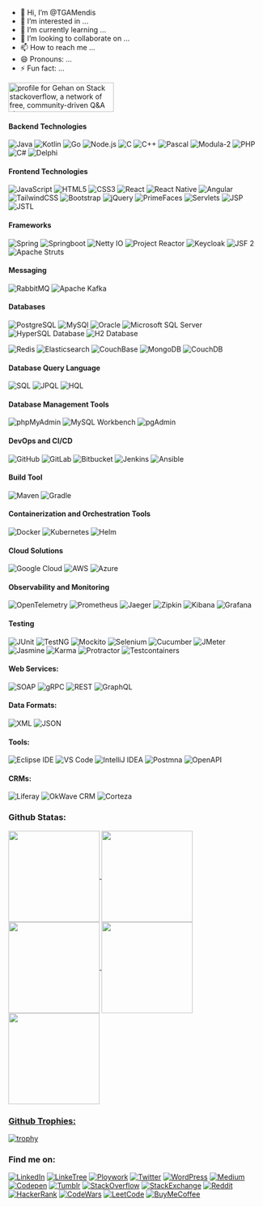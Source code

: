 - 👋 Hi, I’m @TGAMendis
- 👀 I’m interested in ...
- 🌱 I’m currently learning ...
- 💞️ I’m looking to collaborate on ...
- 📫 How to reach me ...
- 😄 Pronouns: ...
- ⚡ Fun fact: ...

<!---
TGAMendis/TGAMendis is a ✨ special ✨ repository because its `README.md` (this file) appears on your GitHub profile.
You can click the Preview link to take a look at your changes.
--->

<a href="https://stackoverflow.com/users/1148552/gehan"><img src="https://stackoverflow.com/users/flair/1148552.png?theme=prussian" width="208" height="58" alt="profile for Gehan on Stack stackoverflow, a network of free, community-driven Q&amp;A sites" title="profile for Gehan Mendis on Stack Overflow, a network of free, community-driven Q&amp;A sites"></a>

<!---### Profile View<div align = 'right'>![](https://komarev.com/ghpvc/?username=TGAMendis&color=yellow)</div>--->

#### Backend Technologies
<img src="https://img.shields.io/badge/Java-ED8B00?style=for-the-badge&logo=java&logoColor=white" alt="Java"/> <img src="https://img.shields.io/badge/Kotlin-0095D5?style=for-the-badge&logo=kotlin&logoColor=white" alt="Kotlin"/> <img src="https://img.shields.io/badge/Go-00ADD8?style=for-the-badge&logo=go&logoColor=white" alt="Go"/> <img src="https://img.shields.io/badge/Node.js-43853D?style=for-the-badge&logo=node.js&logoColor=white" alt="Node.js"/> <img src="https://img.shields.io/badge/-C-00599C?style=for-the-badge&logo=c&logoColor=white" alt="C"/> <img src="https://img.shields.io/badge/-C++-00599C?style=for-the-badge&logo=cplusplus&logoColor=white" alt="C++"/> <img src="https://img.shields.io/badge/Pascal-0071B5?style=for-the-badge&logo=pascal&logoColor=white" alt="Pascal"/> <img src="https://img.shields.io/badge/Modula-2-0071B5?style=for-the-badge&logo=modula2&logoColor=white" alt="Modula-2"/> <img src="https://img.shields.io/badge/PHP-777BB4?style=for-the-badge&logo=php&logoColor=white" alt="PHP"/> <img src="https://img.shields.io/badge/C%23-239120?style=for-the-badge&logo=csharp&logoColor=white" alt="C#"/> <img src="https://img.shields.io/badge/Delphi-EE6E21?style=for-the-badge&logo=delphi&logoColor=white" alt="Delphi"/> 
#### Frontend Technologies
<img src="https://img.shields.io/badge/JavaScript-F7DF1E?style=for-the-badge&logo=javascript&logoColor=white" alt="JavaScript"/> <img src="https://img.shields.io/badge/-HTML5-E34F26?style=for-the-badge&logo=html5&logoColor=white" alt="HTML5"/> <img src="https://img.shields.io/badge/-CSS3-1572B6?style=for-the-badge&logo=css3&logoColor=white" alt="CSS3"/> <img src="https://img.shields.io/badge/-React-black?style=for-the-badge&logo=react&logoColor=white" alt="React"/> <img src="https://img.shields.io/badge/React_Native-20232A?style=for-the-badge&logo=react&logoColor=61DAFB" alt="React Native"/> <img src="https://img.shields.io/badge/Angular-DD0031?style=for-the-badge&logo=angular&logoColor=white" alt="Angular"/> <img src="https://img.shields.io/badge/tailwindcss-%2338B2AC.svg?&style=for-the-badge&logo=tailwind-css&logoColor=white" alt="TailwindCSS"/> <img src="https://img.shields.io/badge/Bootstrap-7952B3?style=for-the-badge&logo=bootstrap&logoColor=white" alt="Bootstrap"/> <img src="https://img.shields.io/badge/jQuery-0769AD?style=for-the-badge&logo=jquery&logoColor=white" alt="jQuery"/> <img src="https://img.shields.io/badge/PrimeFaces-1E5B6C?style=for-the-badge&logo=primefaces&logoColor=white" alt="PrimeFaces"/> <img src="https://img.shields.io/badge/Servlets-0072B8?style=for-the-badge&logo=java&logoColor=white" alt="Servlets"/> 
<img src="https://img.shields.io/badge/JSP-FF5722?style=for-the-badge&logo=java&logoColor=white" alt="JSP"/> <img src="https://img.shields.io/badge/JSTL-4CAF50?style=for-the-badge&logo=java&logoColor=white" alt="JSTL"/>
#### Frameworks
<img src="https://img.shields.io/badge/Spring-6DB33F?style=for-the-badge&logo=spring&logoColor=white" alt="Spring"> <img src="https://img.shields.io/badge/-springboot-black?style=for-the-badge&logo=springboot&logoColor=white" alt="Springboot"> <img src="https://img.shields.io/badge/Netty%20IO-000000?style=for-the-badge&logo=netty&logoColor=white" alt="Netty IO"/> <img src="https://img.shields.io/badge/Project%20Reactor-6DB33F?style=for-the-badge&logo=spring&logoColor=white" alt="Project Reactor"/> <img src="https://img.shields.io/badge/Keycloak-000000?style=for-the-badge&logo=keycloak&logoColor=white" alt="Keycloak"/> <img src="https://img.shields.io/badge/JSF%202-FF6F00?style=for-the-badge&logo=java&logoColor=white" alt="JSF 2"/> <img src="https://img.shields.io/badge/Apache%20Struts-CC0000?style=for-the-badge&logo=apache-struts&logoColor=white" alt="Apache Struts"/>
#### Messaging
<img src="https://img.shields.io/badge/RabbitMQ-FF6600?style=for-the-badge&logo=rabbitmq&logoColor=white" alt="RabbitMQ"></img> <img src="https://img.shields.io/badge/Apache%20Kafka-231F20?style=for-the-badge&logo=apache-kafka&logoColor=white" alt="Apache Kafka"></img>
#### Databases
<img src="https://img.shields.io/badge/PostgreSQL-336791?style=for-the-badge&logo=postgresql&logoColor=white" alt="PostgreSQL"/> <img src="https://img.shields.io/badge/MySQL-005C84?style=for-the-badge&logo=mysql&logoColor=white" alt="MySQl"/> <img src="https://img.shields.io/badge/Oracle-F80000?style=for-the-badge&logo=Oracle&logoColor=white" alt="Oracle"/> <img src="https://img.shields.io/badge/Microsoft%20SQL%20Server-CC2927?style=for-the-badge&logo=microsoftsqlserver&logoColor=white" alt="Microsoft SQL Server"/>
<img src="https://img.shields.io/badge/HyperSQL%20Database-004C00?style=for-the-badge&logo=postgresql&logoColor=white" alt="HyperSQL Database"/> <img src="https://img.shields.io/badge/H2%20Database-4D7F9A?style=for-the-badge&logo=postgresql&logoColor=white" alt="H2 Database"/>

<img src="https://img.shields.io/badge/Redis-DC382D?style=for-the-badge&logo=redis&logoColor=white" alt="Redis"></img> 
<img src="https://img.shields.io/badge/Elasticsearch-005571?style=for-the-badge&logo=elasticsearch&logoColor=white" alt="Elasticsearch"></img>
<img src="https://img.shields.io/badge/Couchbase-EA2328?style=for-the-badge&logo=couchbase&logoColor=white" alt="CouchBase"></img>
<img src="https://img.shields.io/badge/MongoDB-4EA94B?style=for-the-badge&logo=mongodb&logoColor=white" alt="MongoDB"></img>
<img src="https://img.shields.io/badge/CouchDB-EA2328?style=for-the-badge&logo=apache-couchdb&logoColor=white" alt="CouchDB"></img>
#### Database Query Language
<img src="https://img.shields.io/badge/SQL-003B5C?style=for-the-badge&logo=sql&logoColor=white" alt="SQL"/> <img src="https://img.shields.io/badge/JPQL-3E6F8E?style=for-the-badge&logo=java&logoColor=white" alt="JPQL"/> <img src="https://img.shields.io/badge/HQL-3E6F8E?style=for-the-badge&logo=java&logoColor=white" alt="HQL"/>
#### Database Management Tools
<img src="https://img.shields.io/badge/phpMyAdmin-6A4B8A?style=for-the-badge&logo=phpmyadmin&logoColor=white" alt="phpMyAdmin"/> <img src="https://img.shields.io/badge/MySQL%20Workbench-00758F?style=for-the-badge&logo=mysql&logoColor=white" alt="MySQL Workbench"/> <img src="https://img.shields.io/badge/pgAdmin-3E3E3E?style=for-the-badge&logo=postgresql&logoColor=white" alt="pgAdmin"/>
#### DevOps and CI/CD
<img src="https://img.shields.io/badge/GitHub-181717?style=for-the-badge&logo=github&logoColor=white" alt="GitHub"/> <img src="https://img.shields.io/badge/GitLab-330F63?style=for-the-badge&logo=gitlab&logoColor=white" alt="GitLab"/> <img src="https://img.shields.io/badge/Bitbucket-0052CC?style=for-the-badge&logo=bitbucket&logoColor=white" alt="Bitbucket"/> <img src="https://img.shields.io/badge/Jenkins-D24939?style=for-the-badge&logo=jenkins&logoColor=white" alt="Jenkins"/> <img src="https://img.shields.io/badge/Ansible-1F3A3D?style=for-the-badge&logo=ansible&logoColor=white" alt="Ansible"/>
#### Build Tool
<img src="https://img.shields.io/badge/Maven-C71A36?style=for-the-badge&logo=apache-maven&logoColor=white" alt="Maven"/> <img src="https://img.shields.io/badge/Gradle-02303A?style=for-the-badge&logo=gradle&logoColor=white" alt="Gradle"/>
#### Containerization and Orchestration Tools
<img src="https://img.shields.io/badge/Docker-2496ED?style=for-the-badge&logo=docker&logoColor=white" alt="Docker"/> <img src="https://img.shields.io/badge/Kubernetes-326CE5?style=for-the-badge&logo=kubernetes&logoColor=white" alt="Kubernetes"/> <img src="https://img.shields.io/badge/Helm-FF6F00?style=for-the-badge&logo=helm&logoColor=white" alt="Helm"/>
#### Cloud Solutions
<img src="https://img.shields.io/badge/Google%20Cloud-4285F4?style=for-the-badge&logo=google-cloud&logoColor=white" alt="Google Cloud"/> <img src="https://img.shields.io/badge/AWS-232F3E?style=for-the-badge&logo=amazonaws&logoColor=white" alt="AWS"> <img src="https://img.shields.io/badge/Azure-008AD7?style=for-the-badge&logo=microsoftazure&logoColor=white" alt="Azure">
#### Observability and Monitoring
<img src="https://img.shields.io/badge/OpenTelemetry-000000?style=for-the-badge&logo=opentelemetry&logoColor=white" alt="OpenTelemetry"></img> <img src="https://img.shields.io/badge/Prometheus-E6522C?style=for-the-badge&logo=prometheus&logoColor=white" alt="Prometheus"></img> <img src="https://img.shields.io/badge/Jaeger-000000?style=for-the-badge&logo=jaeger&logoColor=white" alt="Jaeger"></img> <img src="https://img.shields.io/badge/Zipkin-000000?style=for-the-badge&logo=zipkin&logoColor=white" alt="Zipkin"></img> <img src="https://img.shields.io/badge/Kibana-005571?style=for-the-badge&logo=kibana&logoColor=white" alt="Kibana"></img> <img src="https://img.shields.io/badge/Grafana-F46800?style=for-the-badge&logo=grafana&logoColor=white" alt="Grafana"></img>  
#### Testing
<img src="https://img.shields.io/badge/JUnit-25A162?style=for-the-badge&logo=junit5&logoColor=white" alt="JUnit"/> <img src="https://img.shields.io/badge/TestNG-D7E6F0?style=for-the-badge&logo=testng&logoColor=white" alt="TestNG"/> <img src="https://img.shields.io/badge/Mockito-4A5A6D?style=for-the-badge&logo=mockito&logoColor=white" alt="Mockito"/> <img src="https://img.shields.io/badge/Selenium-43B02A?style=for-the-badge&logo=selenium&logoColor=white" alt="Selenium"/> <img src="https://img.shields.io/badge/Cucumber-00B02B?style=for-the-badge&logo=cucumber&logoColor=white" alt="Cucumber"/> <img src="https://img.shields.io/badge/JMeter-325B8B?style=for-the-badge&logo=apache-jmeter&logoColor=white" alt="JMeter"/> <img src="https://img.shields.io/badge/Jasmine-8CDA6B?style=for-the-badge&logo=jasmine&logoColor=white" alt="Jasmine"/> <img src="https://img.shields.io/badge/Karma-8CDA6B?style=for-the-badge&logo=karma&logoColor=white" alt="Karma"/> <img src="https://img.shields.io/badge/Protractor-7A9D5D?style=for-the-badge&logo=protractor&logoColor=white" alt="Protractor"/> <img src="https://img.shields.io/badge/Testcontainers-2496ED?style=for-the-badge&logo=docker&logoColor=white" alt="Testcontainers"/>
#### Web Services:
<img src="https://img.shields.io/badge/SOAP-005B96?style=for-the-badge&logo=soap&logoColor=white" alt="SOAP"/> <img src="https://img.shields.io/badge/gRPC-3E8C3E?style=for-the-badge&logo=grpc&logoColor=white" alt="gRPC"/> <img src="https://img.shields.io/badge/REST-4C1B37?style=for-the-badge&logo=http&logoColor=white" alt="REST"/> <img src="https://img.shields.io/badge/GraphQL-E10098?style=for-the-badge&logo=graphql&logoColor=white" alt="GraphQL"/>
#### Data Formats:
<img src="https://img.shields.io/badge/XML-0072B8?style=for-the-badge&logo=xml&logoColor=white" alt="XML"/> <img src="https://img.shields.io/badge/JSON-000000?style=for-the-badge&logo=json&logoColor=white" alt="JSON"/>
#### Tools:
<img src="https://img.shields.io/badge/Eclipse_IDE-2C2255?style=for-the-badge&logo=eclipse&logoColor=white" alt="Eclipse IDE"/> <img src="https://img.shields.io/badge/VS_Code-007ACC?style=for-the-badge&logo=visual-studio-code&logoColor=white" alt="VS Code"/> <img src="https://img.shields.io/badge/-Intellije%20Idea-007ACC?style=for-the-badge&logo=intellije-idea&logoColor=white" alt="IntelliJ IDEA"/> <img src="https://img.shields.io/badge/Postman-FF6C37?style=for-the-badge&logo=postman&logoColor=white" alt="Postmna"/>  <img src="https://img.shields.io/badge/OpenAPI-7E5B9D?style=for-the-badge&logo=openapi&logoColor=white" alt="OpenAPI"/>
#### CRMs:
<img src="https://img.shields.io/badge/Liferay-0072B8?style=for-the-badge&logo=liferay&logoColor=white" alt="Liferay"/> <img src="https://img.shields.io/badge/OkWave_CRM-0072C6?style=for-the-badge&logo=okwave&logoColor=white" alt="OkWave CRM"/> <img src="https://img.shields.io/badge/Corteza-1A1A1A?style=for-the-badge&logo=corteza&logoColor=white" alt="Corteza"/>




### Github Statas:
<a href="https://github.com/Gehan-Mendis">
<img align="center" src="http://github-profile-summary-cards.vercel.app/api/cards/stats?username=TGAMendis&theme=2077" height="180em" />
<img align="center" src="http://github-profile-summary-cards.vercel.app/api/cards/most-commit-language?username=TGAMendis&theme=2077" height="180em" />
<img align="center" src="http://github-profile-summary-cards.vercel.app/api/cards/repos-per-language?username=TGAMendis&theme=2077" height="180em" />
<img align="center" src="http://github-profile-summary-cards.vercel.app/api/cards/productive-time?username=TGAMendis&theme=2077" height="180em" />
<img align="center" src="http://github-profile-summary-cards.vercel.app/api/cards/profile-details?username=TGAMendis&theme=2077" height="180em" />

### Github Trophies:
[![trophy](https://github-profile-trophy.vercel.app/?username=TGAMendis&theme=algolia)](https://github.com/TGAMendisgithub-profile-trophy)

### Find me on:
[![LinkedIn](https://img.shields.io/badge/linkedin-%230077B5.svg?style=for-the-badge&logo=linkedin&logoColor=white)](https://www.linkedin.com/in/TGAMendis/)
[![LinkeTree](https://img.shields.io/badge/linktree-39E09B?style=for-the-badge&logo=linktree&logoColor=white)](https://linktr.ee/gehan.mendis)
[![Ploywork](https://img.shields.io/badge/polywork-543DE0?style=for-the-badge&logo=polywork&logoColor=white)]([https://linktr.ee/gehan.mendis](https://www.polywork.com/gehan_m))
[![Twitter](https://img.shields.io/badge/Twitter-1DA1F2?style=for-the-badge&logo=twitter&logoColor=white)](https://x.com/Gehan_Mendis)
[![WordPress](https://img.shields.io/badge/Wordpress-21759B?style=for-the-badge&logo=wordpress&logoColor=white)](https://itblackbelt.wordpress.com)
[![Medium](https://img.shields.io/badge/Medium-12100E?style=for-the-badge&logo=medium&logoColor=white)](https://medium.com/@gehan.mendis)
[![Codepen](https://img.shields.io/badge/Codepen-000000?style=for-the-badge&logo=codepen&logoColor=white)](https://codepen.io/8manteam)
[![Tumblr](https://img.shields.io/badge/Tumblr-%2336465D.svg?&style=for-the-badge&logo=Tumblr&logoColor=white)](https://www.tumblr.com/blog/some-programming-pearls)
[![StackOverflow](https://img.shields.io/badge/Stack_Overflow-FE7A16?style=for-the-badge&logo=stack-overflow&logoColor=white)](https://stackoverflow.com/users/1148552/gehan)
[![StackExchange](https://img.shields.io/badge/StackExchange-%23ffffff.svg?&style=for-the-badge&logo=StackExchange&logoColor=white)](https://stackexchange.com/users/1171454/gehan)
[![Reddit](https://img.shields.io/badge/Reddit-FF4500?style=for-the-badge&logo=reddit&logoColor=white)](https://www.reddit.com/user/namelesskight/)
[![HackerRank](https://img.shields.io/badge/-Hackerrank-2EC866?style=for-the-badge&logo=HackerRank&logoColor=white)](https://www.hackerrank.com/profile/gehan_mendis)
[![CodeWars](https://img.shields.io/badge/Codewars-B1361E?style=for-the-badge&logo=Codewars&logoColor=white)](https://www.codewars.com/users/8ManTeam/completed)
[![LeetCode](https://img.shields.io/badge/-LeetCode-FFA116?style=for-the-badge&logo=LeetCode&logoColor=black)](https://leetcode.com/u/Gehan-Mendis/)
[![BuyMeCoffee](https://img.shields.io/badge/Buy_Me_A_Coffee-FFDD00?style=for-the-badge&logo=buy-me-a-coffee&logoColor=black)](https://studio.buymeacoffee.com/dashboard)


